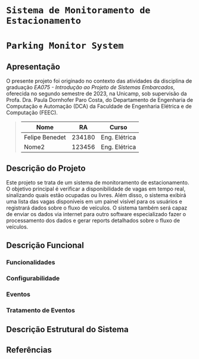 # `Sistema de Monitoramento de Estacionamento`
# `Parking Monitor System`

## Apresentação

O presente projeto foi originado no contexto das atividades da disciplina de graduação *EA075 - Introdução ao Projeto de Sistemas Embarcados*, 
oferecida no segundo semestre de 2023, na Unicamp, sob supervisão da Profa. Dra. Paula Dornhofer Paro Costa, do Departamento de Engenharia de Computação e Automação (DCA) da Faculdade de Engenharia Elétrica e de Computação (FEEC).

> |Nome  | RA | Curso|
> |--|--|--|
> | Felipe Benedet  | 234180  | Eng. Elétrica|
> | Nome2  | 123456  | Eng. Elétrica|


## Descrição do Projeto
Este projeto se trata de um sistema de monitoramento de estacionamento. O objetivo principal é verificar a disponibilidade de vagas em tempo real, sinalizando quais estão ocupadas ou livres. Além disso, o sistema exibirá uma lista das vagas disponíveis em um painel visível para os usuários e registrará dados sobre o fluxo de veículos. O sistema também será capaz de enviar os dados via internet para outro software especializado fazer o processamento dos dados e gerar reports detalhados sobre o fluxo de veículos.


## Descrição Funcional

### Funcionalidades

### Configurabilidade

### Eventos

### Tratamento de Eventos

## Descrição Estrutural do Sistema

## Referências